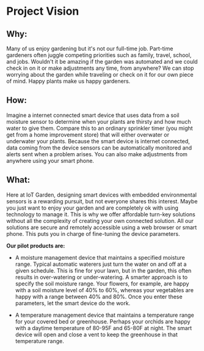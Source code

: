 # Project Vision

## Why: 

Many of us enjoy gardening but it's not our full-time job. Part-time gardeners often juggle competing priorities such as family, travel, school, and jobs. Wouldn't it be amazing if the garden was automated and we could check in on it or make adjustments any time, from anywhere? We can stop worrying about the garden while traveling or check on it for our own piece of mind. Happy plants make us happy gardeners.

## How:

Imagine a internet connected smart device that uses data from a soil moisture sensor to determine when your plants are thirsty and how much water to give them. Compare this to an ordinary sprinkler timer (you might get from a home improvement store) that will either overwater or underwater your plants. Because the smart device is internet connected, data coming from the device sensors can be automatically monitored and alerts sent when a problem arises. You can also make adjustments from anywhere using your smart phone.

## What: 

Here at IoT Garden, designing smart devices with embedded environmental sensors is a rewarding pursuit, but not everyone shares this interest. Maybe you just want to enjoy your garden and are completely ok with using technology to manage it. This is why we offer affordable turn-key solutions without all the complexity of creating your own connected solution. 
All our solutions are secure and remotely accessible using a web browser or smart phone. This puts you in charge of fine-tuning the device parameters.

**Our pilot products are:**

* A moisture management device that maintains a specified moisture range. Typical automatic waterers just turn the water on and off at a given schedule. This is fine for your lawn, but in the garden, this often results in over-watering or under-watering. A smarter approach is to specify the soil moisture range. Your flowers, for example, are happy with a soil moisture level of 40% to 60%, whereas your vegetables are happy with a range between 40% and 80%. Once you enter these parameters, let the smart device do the work.

* A temperature management device that maintains a temperature range for your covered bed or greenhouse. Perhaps your orchids are happy with a daytime temperature of 80-95F and 65-80F at night. The smart device will open and close a vent to keep the greenhouse in that temperature range.
